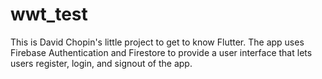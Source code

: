 # wwt_test

This is David Chopin's little project to get to know Flutter. The app uses Firebase Authentication and Firestore to provide a user interface that lets users register, login, and signout of the app.